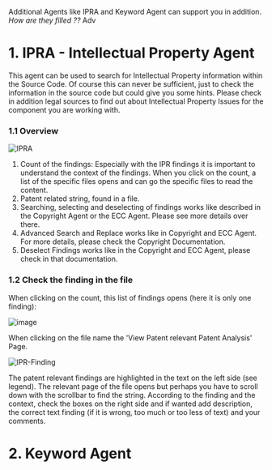 Additional Agents like IPRA and Keyword Agent can support you in addition. 
_How are they filled ??_
Adv
# 1. IPRA - Intellectual Property Agent

This agent can be used to search for Intellectual Property information within the Source Code. Of course this can never be sufficient, just to check the information in the source code but could give you some hints.
Please check in addition legal sources to find out about Intellectual Property Issues for the component you are working with.

### 1.1 Overview
![IPRA](https://github.com/fossology/fossology/assets/9692764/b7a4e777-d348-4ee1-9d93-c697886cc4da)

1. Count of the findings: Especially with the IPR findings it is important to understand the context of the findings.
When you click on the count, a list of the specific files opens and can go the specific files to read the content.
2. Patent related string, found in a file.
3. Searching, selecting and deselecting of findings works like described in the Copyright Agent or the ECC Agent. Please see more details over there.
4. Advanced Search and Replace works like in Copyright and ECC Agent. For more details, please check the Copyright Documentation.
5. Deselect Findings works like in the Copyright and ECC Agent, please check in that documentation.

### 1.2 Check the finding in the file

When clicking on the count, this list of findings opens (here it is only one finding):

![image](https://github.com/fossology/fossology/assets/9692764/b39a4258-733b-417b-9d2c-d6d969f832c5)

When clicking on the file name the 'View Patent relevant Patent Analysis' Page.

![IPR-Finding](https://github.com/fossology/fossology/assets/9692764/830f8f63-3945-4fcc-9145-c81c10448bc4)

The patent relevant findings are highlighted in the text on the left side (see legend). The relevant page of the file opens but perhaps you have to scroll down with the scrollbar to find the string.
According to the finding and the context, check the boxes on the right side and if wanted add description, the correct text finding (if it is wrong, too much or too less of text) and your comments. 

# 2. Keyword Agent

